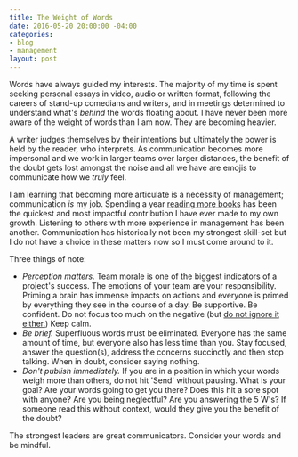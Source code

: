 ```yaml
---
title: The Weight of Words
date: 2016-05-20 20:00:00 -04:00
categories:
- blog
- management
layout: post
---
```


Words have always guided my interests. The majority of my time is spent seeking personal essays in video, audio or written format, following the careers of stand-up comedians and writers, and in meetings determined to understand what's *behind* the words floating about. I have never been more aware of the weight of words than I am now. They are becoming heavier.

A writer judges themselves by their intentions but ultimately the power is held by the reader, who interprets. As communication becomes more impersonal and we work in larger teams over larger distances, the benefit of the doubt gets lost amongst the noise and all we have are emojis to communicate how we *truly* feel.

I am learning that becoming more articulate is a necessity of management; communication *is* my job. Spending a year [reading more books](http://helentran.com/2016/01/13/46books.html) has been the quickest and most impactful contribution I have ever made to my own growth. Listening to others with more experience in management has been another. Communication has historically not been my strongest skill-set but I do not have a choice in these matters now so I must come around to it.

Three things of note:

* *Perception matters.* Team morale is one of the biggest indicators of a project's success. The emotions of your team are your responsibility. Priming a brain has immense impacts on actions and everyone is primed by everything they see in the course of a day. Be supportive. Be confident. Do not focus too much on the negative (but <a href="http://helentran.com/2016/04/28/everythingsgreat.html">do not ignore it either.</a>) Keep calm. 
* *Be brief.* Superfluous words must be eliminated. Everyone has the same amount of time, but everyone also has less time than you. Stay focused, answer the question(s), address the concerns succinctly and then stop talking. When in doubt, consider saying nothing.
* *Don't publish immediately.* If you are in a position in which your words weigh more than others, do not hit 'Send' without pausing. What is your goal? Are your words going to get you there? Does this hit a sore spot with anyone? Are you being neglectful? Are you answering the 5 W's? If someone read this without context, would they give you the benefit of the doubt?

The strongest leaders are great communicators. Consider your words and be mindful.
